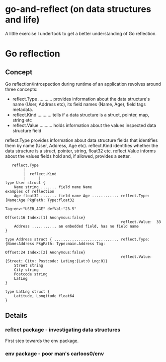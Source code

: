 # go-and-reflect (on data structures and life)

A little exercise I undertook to get a better understanding of Go reflection.

# Go reflection

## Concept

Go reflection/introspection during runtime of an application revolves around three concepts:

- reflect.Type ........... provides information about the data structure's name (User, Address etc), its field names
                           (Name, Age), field tags metadata.
- reflect.Kind ........... tells if a data structure is a struct, pointer, map, string etc
- reflect.Value .......... holds information about the values inspected data structure field

reflect.Type provides information about data structure fields that identifies them by name (User, Address, Age etc).
reflect.Kind identifies whether the data structure is a struct, pointer, string, float32 etc.
reflect.Value informs about the values fields hold and, if allowed, provides a setter.

```
   reflect.Type
        |
        |  reflect.Kind
        |      |
type User struct {
    Name string ....... field name Name                                     examples of reflection
    Age float32 ....... field name Age ............ reflect.Type:  {Name:Age PkgPath: Type:float32
                                                                                Tag:env:"USER_AGE" defVal:"23.5"
                                                                                Offset:16 Index:[1] Anonymous:false}
                                                    reflect.Value:  33
    Address ........... an embedded field, has no field name
}

type Address struct { ............................. reflect.Type:  {Name:Address PkgPath: Type:main.Address Tag:
                                                                                Offset:24 Index:[2] Anonymous:false}
                                                    reflect.Value: {Street: City: Postcode: LatLng:{Lat:0 Lng:0}}
    Street string
    City string
    Postcode string
    LatLng
}

type LatLng struct {
    Latitude, Longitude float64
}
```

## Details

### reflect package - investigating data structures

First step towards the env package.

### env package - poor man's carloos0/env